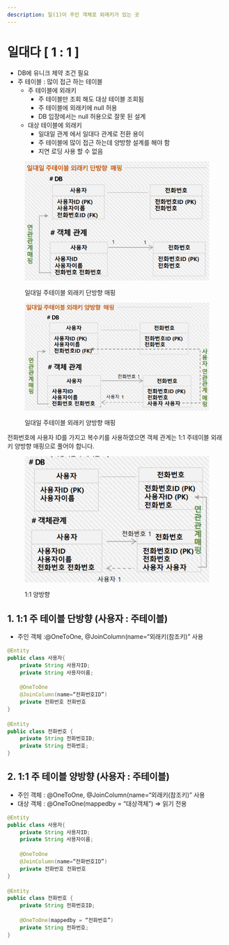 ```yaml
---
description: 일(1)이 주인 객체로 외래키가 있는 곳
---
```


# 일대다 \[ 1 : 1 ]

* DB에 유니크 제약 조건 필요
* 주 테이블 : 많이 접근 하는 테이블&#x20;
  * 주 테이블에 외래키
    * 주 테이블만 조회 해도 대상 테이블 조회됨
    * 주 테이블에 외래키에 null 허용
    * DB 입장에서는 null 허용으로 잘못 된 설계&#x20;
  * 대상 테이블에 외래키
    * 일대일 관계 에서 일대다 관계로 전환 용이
    * 주 테이블에 많이 접근 하는데 양방향 설계를 해야 함
    * 지연 로딩 사용 할 수 없음

<figure><img src="../../../.gitbook/assets/image (260).png" alt=""><figcaption><p>일대일 주테이블 외래키 단방향 매핑</p></figcaption></figure>

<figure><img src="../../../.gitbook/assets/image (261).png" alt=""><figcaption><p>일대일 주테이블 외래키 양방향 매핑</p></figcaption></figure>

전화번호에 사용자 ID를 가지고 복수키를 사용하였으면 객체 관계는 1:1 주테이블 외래키 양방향 매핑으로 풀어야 합니다.

<figure><img src="../../../.gitbook/assets/image (262).png" alt=""><figcaption><p>1:1  양방향</p></figcaption></figure>

## 1. 1:1 주 테이블 단방향 (사용자 : 주테이블)&#x20;

* 주인 객체 :@OneToOne, @JoinColumn(name=“외래키(참조키)” 사용

```java
@Entity
public class 사용자{
    private String 사용자ID;
    private String 사용자이름;
    
    @OneToOne
    @JoinColumn(name=“전화번호ID”)
    private 전화번호 전화번호
}

@Entity
public class 전화번호 {
    private String 전화번호ID;
    private String 전화번호;
}
```

## 2. 1:1 주 테이블 양방향 (사용자 : 주테이블)

* 주인 객체 : @OneToOne, @JoinColumn(name=“외래키(참조키)” 사용
* 대상 객체 : @OneToOne(mappedby = “대상객체”) => 읽기 전용

```java
@Entity
public class 사용자{
    private String 사용자ID;
    private String 사용자이름;
    
    @OneToOne
    @JoinColumn(name=“전화번호ID”)
    private 전화번호 전화번호
}

@Entity
public class 전화번호 {
    private String 전화번호ID;
    
    @OneToOne(mappedby = “전화번호”)
    private String 전화번호;
} 
```
